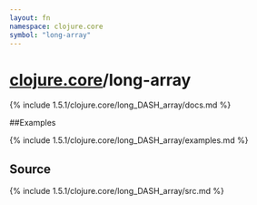 ```yaml
---
layout: fn
namespace: clojure.core
symbol: "long-array"
---
```


# [clojure.core](../)/long-array

{% include 1.5.1/clojure.core/long_DASH_array/docs.md %}

##Examples

{% include 1.5.1/clojure.core/long_DASH_array/examples.md %}
## Source
{% include 1.5.1/clojure.core/long_DASH_array/src.md %}

